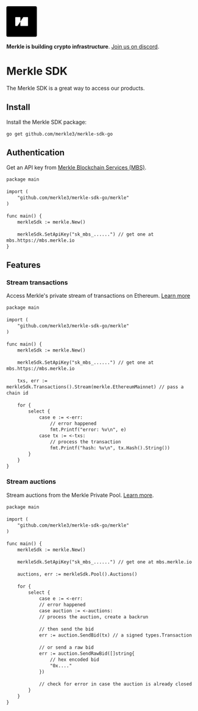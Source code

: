 <img src="public/merkle-large.png" width="80" height="80" style="border-radius: 4px"/>

**Merkle is building crypto infrastructure**. [Join us on discord](https://discord.gg/Q9Dc7jVX6c).

# Merkle SDK

The Merkle SDK is a great way to access our products.

## Install

Install the Merkle SDK package:

```
go get github.com/merkle3/merkle-sdk-go
```

## Authentication

Get an API key from [Merkle Blockchain Services (MBS)](https://mbs.merkle.io).

```golang
package main

import (
    "github.com/merkle3/merkle-sdk-go/merkle"
)

func main() {
    merkleSdk := merkle.New()

    merkleSdk.SetApiKey("sk_mbs_......") // get one at mbs.https://mbs.merkle.io
}
```

## Features

### Stream transactions

Access Merkle's private stream of transactions on Ethereum. [Learn more](https://docs.merkle.io/transaction-network/what-is-transaction-network)

```golang
package main

import (
    "github.com/merkle3/merkle-sdk-go/merkle"
)

func main() {
    merkleSdk := merkle.New()

    merkleSdk.SetApiKey("sk_mbs_......") // get one at mbs.https://mbs.merkle.io

    txs, err := merkleSdk.Transactions().Stream(merkle.EthereumMainnet) // pass a chain id

    for {
        select {
            case e := <-err:
			    // error happened
			    fmt.Printf("error: %v\n", e)
            case tx := <-txs:
                // process the transaction
                fmt.Printf("hash: %v\n", tx.Hash().String())
        }
    }
}
```

### Stream auctions

Stream auctions from the Merkle Private Pool. [Learn more](https://docs.merkle.io/private-pool/what-is-private-mempool).

```golang
package main

import (
    "github.com/merkle3/merkle-sdk-go/merkle"
)

func main() {
    merkleSdk := merkle.New()

    merkleSdk.SetApiKey("sk_mbs_......") // get one at mbs.merkle.io

    auctions, err := merkleSdk.Pool().Auctions()

    for {
        select {
            case e := <-err:
            // error happened
            case auction := <-auctions:
            // process the auction, create a backrun

            // then send the bid
            err := auction.SendBid(tx) // a signed types.Transaction

            // or send a raw bid
            err := auction.SendRawBid([]string{
                // hex encoded bid
                "0x...."
            })

            // check for error in case the auction is already closed
        }
    }
}
```

<!-- ### Send bundles

Send bundles to Merkle's high performance low latency builder.

```golang
package main

import (
    "github.com/merkle3/merkle-sdk-go/merkle"
)

func main() {
    merkleSdk := merkle.New()

    merkleSdk.SetApiKey("sk_mbs_......") // get one at mbs.merkle.io

    builder := merkleSdk.Builder()

    err := builder.SendBundle(&merkle.Bundle{
        Transactions: []merkle.BundleTx{
            merkle.Tx(tx).CanRevert(),
            merkle.RawTx("0x.....")
        },
        TargetBlock: 300000,
    })

    // check for error
}
``` -->
